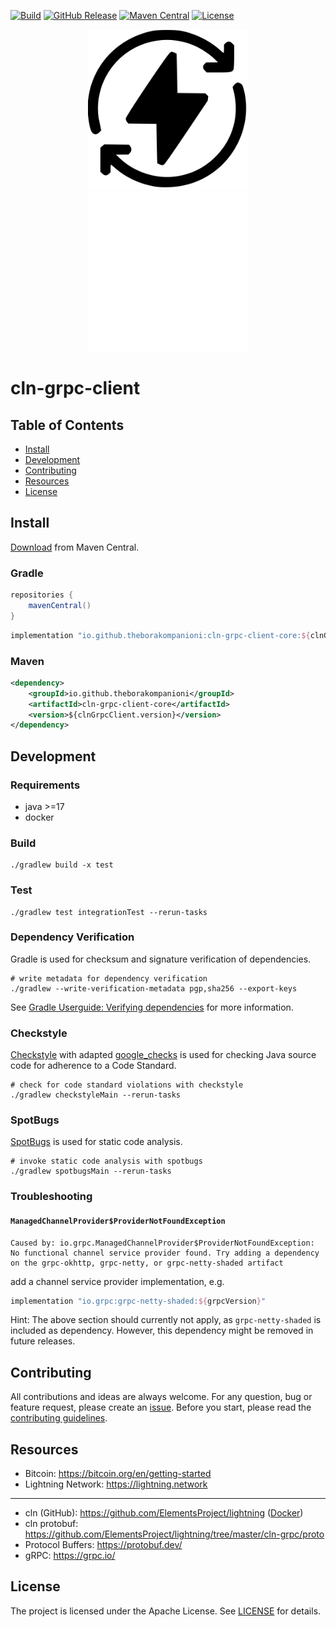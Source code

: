 [![Build](https://github.com/theborakompanioni/cln-grpc-client/actions/workflows/build.yml/badge.svg)](https://github.com/theborakompanioni/cln-grpc-client/actions/workflows/build.yml)
[![GitHub Release](https://img.shields.io/github/release/theborakompanioni/cln-grpc-client.svg?maxAge=3600)](https://github.com/theborakompanioni/cln-grpc-client/releases/latest)
[![Maven Central](https://img.shields.io/maven-central/v/io.github.theborakompanioni/cln-grpc-client-core.svg?maxAge=3600)](https://search.maven.org/#search|g%3A%22io.github.theborakompanioni%22)
[![License](https://img.shields.io/github/license/theborakompanioni/cln-grpc-client.svg?maxAge=2592000)](https://github.com/theborakompanioni/cln-grpc-client/blob/master/LICENSE)


<p align="center">
    <img src="https://github.com/theborakompanioni/cln-grpc-client/blob/master/docs/assets/images/logo-dark.svg#gh-light-mode-only" alt="Logo" width="256" />
    <img src="https://github.com/theborakompanioni/cln-grpc-client/blob/master/docs/assets/images/logo-light.svg#gh-dark-mode-only" alt="Logo" width="256" />
</p>


cln-grpc-client
===


## Table of Contents

- [Install](#install)
- [Development](#development)
- [Contributing](#contributing)
- [Resources](#resources)
- [License](#license)


## Install

[Download](https://search.maven.org/#search|g%3A%22io.github.theborakompanioni%22) from Maven Central.

### Gradle
```groovy
repositories {
    mavenCentral()
}
```

```groovy
implementation "io.github.theborakompanioni:cln-grpc-client-core:${clnGrpcClientVersion}"
```

### Maven
```xml
<dependency>
    <groupId>io.github.theborakompanioni</groupId>
    <artifactId>cln-grpc-client-core</artifactId>
    <version>${clnGrpcClient.version}</version>
</dependency>
```


## Development

### Requirements
- java >=17
- docker

### Build
```shell script
./gradlew build -x test
```
 
### Test
```shell script
./gradlew test integrationTest --rerun-tasks
```

### Dependency Verification
Gradle is used for checksum and signature verification of dependencies.

```shell script
# write metadata for dependency verification
./gradlew --write-verification-metadata pgp,sha256 --export-keys
```

See [Gradle Userguide: Verifying dependencies](https://docs.gradle.org/current/userguide/dependency_verification.html)
for more information.

### Checkstyle
[Checkstyle](https://github.com/checkstyle/checkstyle) with adapted [google_checks](https://github.com/checkstyle/checkstyle/blob/master/src/main/resources/google_checks.xml)
is used for checking Java source code for adherence to a Code Standard.

```shell script
# check for code standard violations with checkstyle
./gradlew checkstyleMain --rerun-tasks
```

### SpotBugs
[SpotBugs](https://spotbugs.github.io/) is used for static code analysis.

```shell script
# invoke static code analysis with spotbugs
./gradlew spotbugsMain --rerun-tasks
```

### Troubleshooting

#### `ManagedChannelProvider$ProviderNotFoundException`
```
Caused by: io.grpc.ManagedChannelProvider$ProviderNotFoundException: No functional channel service provider found. Try adding a dependency on the grpc-okhttp, grpc-netty, or grpc-netty-shaded artifact
```

add a channel service provider implementation, e.g.
```groovy
implementation "io.grpc:grpc-netty-shaded:${grpcVersion}"
```

Hint: The above section should currently not apply, as `grpc-netty-shaded` is included as dependency.
However, this dependency might be removed in future releases.


## Contributing
All contributions and ideas are always welcome. For any question, bug or feature request, 
please create an [issue](https://github.com/theborakompanioni/cln-grpc-client/issues). 
Before you start, please read the [contributing guidelines](contributing.md).


## Resources

- Bitcoin: https://bitcoin.org/en/getting-started
- Lightning Network: https://lightning.network
---
- cln (GitHub): https://github.com/ElementsProject/lightning ([Docker](https://hub.docker.com/r/polarlightning/clightning))
- cln protobuf: https://github.com/ElementsProject/lightning/tree/master/cln-grpc/proto
- Protocol Buffers: https://protobuf.dev/
- gRPC: https://grpc.io/

## License

The project is licensed under the Apache License. See [LICENSE](LICENSE) for details.
